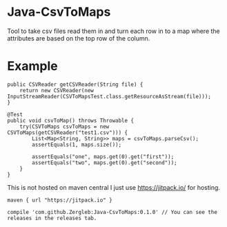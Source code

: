 # Java-CsvToMaps
Tool to take csv files read them in and turn each row in to a map where the attributes are based on the top row of the column.

# Example

    public CSVReader getCSVReader(String file) {
        return new CSVReader(new InputStreamReader(CSVToMapsTest.class.getResourceAsStream(file)));
    }
	
    @Test
    public void csvToMap() throws Throwable {
    	try(CSVToMaps csvToMaps = new CSVToMaps(getCSVReader("test1.csv"))) {
    		List<Map<String, String>> maps = csvToMaps.parseCsv();
    		assertEquals(1, maps.size());
    		
    		assertEquals("one", maps.get(0).get("first"));
    		assertEquals("two", maps.get(0).get("second"));
    	}
    }

This is not hosted on maven central I just use https://jitpack.io/ for hosting.

    maven { url "https://jitpack.io" }
  
    compile 'com.github.Zergleb:Java-CsvToMaps:0.1.0' // You can see the releases in the releases tab.

